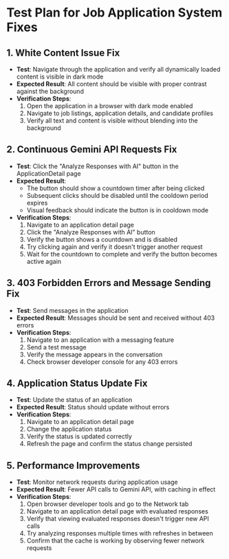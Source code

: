 # Test Plan for Job Application System Fixes

## 1. White Content Issue Fix

- **Test**: Navigate through the application and verify all dynamically loaded content is visible in dark mode
- **Expected Result**: All content should be visible with proper contrast against the background
- **Verification Steps**:
  1. Open the application in a browser with dark mode enabled
  2. Navigate to job listings, application details, and candidate profiles
  3. Verify all text and content is visible without blending into the background

## 2. Continuous Gemini API Requests Fix

- **Test**: Click the "Analyze Responses with AI" button in the ApplicationDetail page
- **Expected Result**:
  - The button should show a countdown timer after being clicked
  - Subsequent clicks should be disabled until the cooldown period expires
  - Visual feedback should indicate the button is in cooldown mode
- **Verification Steps**:
  1. Navigate to an application detail page
  2. Click the "Analyze Responses with AI" button
  3. Verify the button shows a countdown and is disabled
  4. Try clicking again and verify it doesn't trigger another request
  5. Wait for the countdown to complete and verify the button becomes active again

## 3. 403 Forbidden Errors and Message Sending Fix

- **Test**: Send messages in the application
- **Expected Result**: Messages should be sent and received without 403 errors
- **Verification Steps**:
  1. Navigate to an application with a messaging feature
  2. Send a test message
  3. Verify the message appears in the conversation
  4. Check browser developer console for any 403 errors

## 4. Application Status Update Fix

- **Test**: Update the status of an application
- **Expected Result**: Status should update without errors
- **Verification Steps**:
  1. Navigate to an application detail page
  2. Change the application status
  3. Verify the status is updated correctly
  4. Refresh the page and confirm the status change persisted

## 5. Performance Improvements

- **Test**: Monitor network requests during application usage
- **Expected Result**: Fewer API calls to Gemini API, with caching in effect
- **Verification Steps**:
  1. Open browser developer tools and go to the Network tab
  2. Navigate to an application detail page with evaluated responses
  3. Verify that viewing evaluated responses doesn't trigger new API calls
  4. Try analyzing responses multiple times with refreshes in between
  5. Confirm that the cache is working by observing fewer network requests
